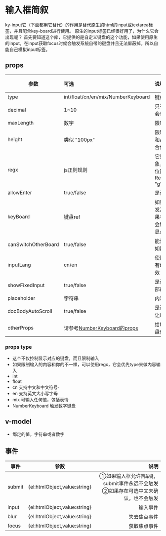 # 输入框简叙
ky-input它（下面都用它替代）的作用是替代原生的html的input或textarea标签，并且配合key-board进行使用。
原生的input标签已经很好用了，为什么它会出现呢？
首先要知道这个库，它提供的是自定义键盘的这个功能，如果使用原生的input，在input获取focus时候会触发系统自带的键盘并且无法屏蔽掉。所以自能自己模拟input标签。


<codeShow>
<defaultInput/>
 <template slot="code">

 <<< @/docs/.vuepress/components/defaultInput.vue

 </template>
</codeShow>



## props

| 参数       | 可选      |说明   | 默认 | 必填 | 
| ---- |:----| :--------------|:-----|:-----|
| type     | int/float/cn/en/mix/NumberKeyboard| 键盘类型 |mix |否 |
| decimal     | 1~10 | 只有type为float时候才会生效 |2 |否 |
| maxLength | 数字| 限制最大长度|-|否|
| height | 类似 "100px"| 限制输入框高度，一般和allowEnter(true）配合使用 | - | 否 |
| regx     | js正则规则 | 它是字面量的正则对象，会出现在后面那个位置那里：new RegExp(`${this.regx}`, "g") |undefined|否 |
| allowEnter     | true/false| 是否允许输入换行 |false |否 |
| keyBoard     | 键盘ref | 如果不设置的话，会触发其他key-board，如果有多个key-board，会触发多个key-board显示(这好像有问题!) |null |否|
| canSwitchOtherBoard     | true/false | 能否切换其他键盘(例如数字或符号) |true |否 |
| inputLang     | cn/en | 使用什么语言输入法,只有type为mix时候才有效 |cn |否|
| showFixedInput     | true/false | 是否显示固定在键盘底部的输入框 |false |否 |
| placeholder     | 字符串 | 内容为空时候的占位字 |-|否|
| docBodyAutoScroll     | true/false | 是否触发body滚动，让input进入可视区 |true|否 |
| otherProps | 请参考[NumberKeyboard的props](/kyNumberKeyboard/#props)|给NumberKeyboard键盘使用的|{}|否|

### props type
- 这个不仅控制显示对应的键盘，而且限制输入
- 如果限制输入的内容和你的不一样，可以使用regx，它会优先type来做内容输入
- int
- float 
- cn   支持中文和中文符号·
- en   支持英文大小写字母
- mix 可输入任何值，包括表情
- NumberKeyboard 触发数字键盘



## v-model
 - 绑定的值，字符串或者数字

## 事件

| 事件        | 参数          |  说明  |
| ------------- |:-------------:| -----:|
| submit     | {el:htmlObject,value:string} |  ①如果输入框允许`回车键`，submit事件永远不会触发 ②如果存在可选中文未确认，也不会触发 |
| input      | {el:htmlObject,value:string}      |   输入事件 |
| blur | {el:htmlObject,value:string}      |    失去焦点事件 |
| focus  | {el:htmlObject,value:string}      |    获取焦点事件 |


